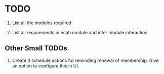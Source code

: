 # TODO

1. List all the modules required

2. List all requirements in ecah module and inter module interaction

## Other Small TODOs

1. Create 3 schedule actions for reminding renewal of membership. Give an option to configure this in UI.